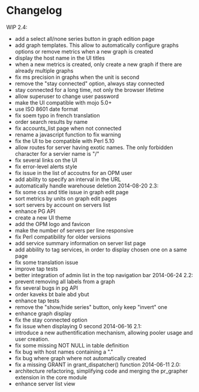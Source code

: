 Changelog
=========

WIP 2.4:
  - add a select all/none series button in graph edition page
  - add graph templates. This allow to automatically configure graphs options or remove metrics when a new graph is created
  - display the host name in the UI titles
  - when a new metrics is created, only create a new graph if there are already multiple graphs
  - fix ms precision in graphs when the unit is second
  - remove the "stay connected" option, always stay connected
  - stay connected for a long time, not only the browser lifetime
  - allow superuser to change user password
  - make the UI compatible with mojo 5.0+
  - use ISO 8601 date format
  - fix soem typo in french translation
  - order search results by name
  - fix accounts_list page when not connected
  - rename a javascript function to fix warning
  - fix the UI to be compatible with Perl 5.10
  - allow routes for server having exotic names. The only forbidden character for a servier name is "/"
  - fix several links on the UI
  - fix error-level alerts style
  - fix issue in the list of accoutns for an OPM user
  - add ability to specify an interval in the URL
  - automatically handle warehouse deletion
2014-08-20 2.3:
  - fix some css and title issue in graph edit page
  - sort metrics by units on graph edit pages
  - sort servers by account on servers list
  - enhance PG API
  - create a new UI theme
  - add the OPM logo and favicon
  - make the number of servers per line responsive
  - fix Perl compatibility for older versions
  - add service summary information on server list page
  - add abbility to tag services, in order to display chosen one on a same page
  - fix some translation issue
  - improve tap tests
  - better integration of admin list in the top navigation bar
2014-06-24 2.2:
  - prevent removing all labels from a graph
  - fix several bugs in pg API
  - order kaveks bt bale abd ybut
  - enhance tap tests
  - remove the "show/hide series" button, only keep "invert" one
  - enhance graph display
  - fix the stay connected option
  - fix issue when displaying 0 second
2014-06-16 2.1:
  - introduce a new authentification mechanism, allowing pooler usage and user creation.
  - fix some missing NOT NULL in table definition
  - fix bug with host names containing a "."
  - fix bug where graph where not automatically created
  - fix a missing GRANT in grant_dispatcher() function
2014-06-11 2.0:
  - architecture refactoring, simplifying code and merging the pr_grapher extension in the core module
  - enhance server list view
